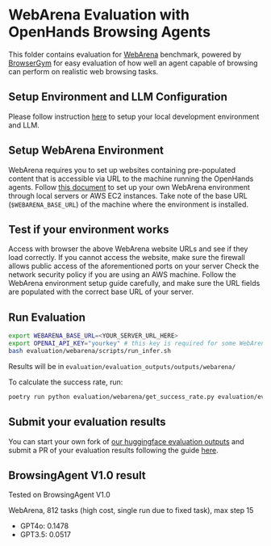 # WebArena Evaluation with OpenHands Browsing Agents

This folder contains evaluation for [WebArena](https://github.com/web-arena-x/webarena) benchmark, powered by [BrowserGym](https://github.com/ServiceNow/BrowserGym) for easy evaluation of how well an agent capable of browsing can perform on realistic web browsing tasks.

## Setup Environment and LLM Configuration

Please follow instruction [here](../README.md#setup) to setup your local development environment and LLM.

## Setup WebArena Environment

WebArena requires you to set up websites containing pre-populated content that is accessible via URL to the machine running the OpenHands agents.
Follow [this document](https://github.com/web-arena-x/webarena/blob/main/environment_docker/README.md) to set up your own WebArena environment through local servers or AWS EC2 instances.
Take note of the base URL (`$WEBARENA_BASE_URL`) of the machine where the environment is installed.

## Test if your environment works

Access with browser the above WebArena website URLs and see if they load correctly.
If you cannot access the website, make sure the firewall allows public access of the aforementioned ports on your server
Check the network security policy if you are using an AWS machine.
Follow the WebArena environment setup guide carefully, and make sure the URL fields are populated with the correct base URL of your server.

## Run Evaluation

```bash
export WEBARENA_BASE_URL=<YOUR_SERVER_URL_HERE>
export OPENAI_API_KEY="yourkey" # this key is required for some WebArena validators that utilize LLMs
bash evaluation/webarena/scripts/run_infer.sh
```

Results will be in `evaluation/evaluation_outputs/outputs/webarena/`

To calculate the success rate, run:

```sh
poetry run python evaluation/webarena/get_success_rate.py evaluation/evaluation_outputs/outputs/webarena/SOME_AGENT/EXP_NAME/output.jsonl
```

## Submit your evaluation results

You can start your own fork of [our huggingface evaluation outputs](https://huggingface.co/spaces/OpenHands/evaluation) and submit a PR of your evaluation results following the guide [here](https://huggingface.co/docs/hub/en/repositories-pull-requests-discussions#pull-requests-and-discussions).

## BrowsingAgent V1.0 result

Tested on BrowsingAgent V1.0

WebArena, 812 tasks (high cost, single run due to fixed task), max step 15

- GPT4o: 0.1478
- GPT3.5: 0.0517
